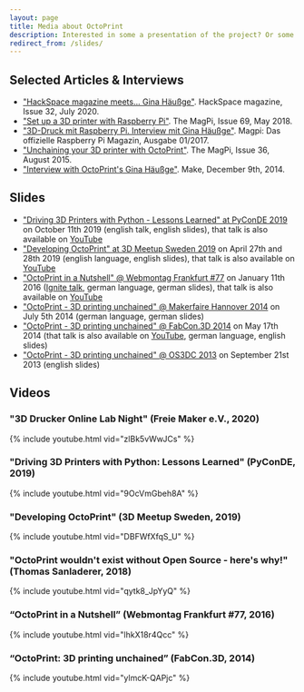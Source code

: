 ```yaml
---
layout: page
title: Media about OctoPrint
description: Interested in some a presentation of the project? Or some articles or interviews? Here you can find some media about OctoPrint.
redirect_from: /slides/
---
```


## Selected Articles & Interviews

  * ["HackSpace magazine meets... Gina Häußge"](https://hackspace.raspberrypi.org/issues/32). HackSpace magazine, Issue 32, July 2020.
  * ["Set up a 3D printer with Raspberry Pi"](https://magpi.raspberrypi.org/issues/69). The MagPi, Issue 69, May 2018.
  * ["3D-Druck mit Raspberry Pi. Interview mit Gina Häußge"](http://www.chip.de/downloads/MagPi-Sonderheft-01_17-Vollversion_119062677.html). Magpi: Das offizielle Raspberry Pi Magazin, Ausgabe 01/2017.
  * ["Unchaining your 3D printer with OctoPrint"](https://magpi.raspberrypi.org/issues/36). The MagPi, Issue 36, August 2015.
  * ["Interview with OctoPrint's Gina Häußge"](https://makezine.com/2014/12/09/interview-with-octoprints-gina-hausge/). Make, December 9th, 2014.

## Slides

* ["Driving 3D Printers with Python - Lessons Learned" at PyConDE 2019](../slides/3dms19/) on October 11th 2019 (english talk, english slides), that talk is also available on [YouTube](https://www.youtube.com/watch?v=zlBk5vWwJCs)
* ["Developing OctoPrint" at 3D Meetup Sweden 2019](../slides/3dms19/) on April 27th and 28th 2019 (english language, english slides), that talk is also available on [YouTube](https://www.youtube.com/watch?v=DBFWfXfqS_U)
* ["OctoPrint in a Nutshell" @ Webmontag Frankfurt #77](../slides/wmfra77.pdf) on January 11th 2016 ([Ignite talk](https://en.wikipedia.org/wiki/Ignite_(event)), german language, german slides), that talk is also available on [YouTube](https://www.youtube.com/watch?v=lhkX18r4Qcc)
* ["OctoPrint - 3D printing unchained" @ Makerfaire Hannover 2014](../slides/makerfairehannover14/) on July 5th 2014 (german language, german slides)
* ["OctoPrint - 3D printing unchained" @ FabCon.3D 2014](../slides/fabcon14/) on May 17th 2014 (that talk is also available on [YouTube](https://www.youtube.com/watch?v=ylmcK-QAPjc), german language, english slides)
* ["OctoPrint - 3D printing unchained" @ OS3DC 2013](../slides/os3dc/) on September 21st 2013 (english slides)

## Videos

### "3D Drucker Online Lab Night" (Freie Maker e.V., 2020)

{% include youtube.html vid="zlBk5vWwJCs" %}

### "Driving 3D Printers with Python: Lessons Learned" (PyConDE, 2019)

{% include youtube.html vid="9OcVmGbeh8A" %}

### "Developing OctoPrint" (3D Meetup Sweden, 2019)

{% include youtube.html vid="DBFWfXfqS_U" %}

### "OctoPrint wouldn't exist without Open Source - here's why!" (Thomas Sanladerer, 2018)

{% include youtube.html vid="qytk8_JpYyQ" %}

### “OctoPrint in a Nutshell” (Webmontag Frankfurt #77, 2016)

{% include youtube.html vid="lhkX18r4Qcc" %}

### “OctoPrint: 3D printing unchained” (FabCon.3D, 2014)

{% include youtube.html vid="ylmcK-QAPjc" %}
